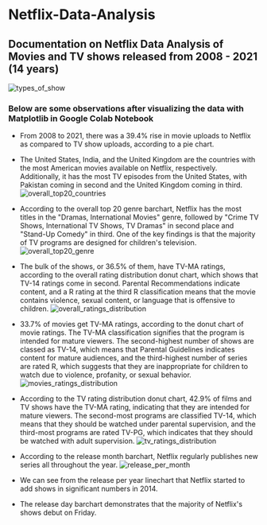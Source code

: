 # Netflix-Data-Analysis
## Documentation on Netflix Data Analysis of Movies and TV shows released from 2008 - 2021 (14 years)
![types_of_show](https://user-images.githubusercontent.com/94241498/195753925-c246c303-0aa0-448b-9ebb-34c93f6c1049.png)

### Below are some observations after visualizing the data with Matplotlib in Google Colab Notebook

* From 2008 to 2021, there was a 39.4% rise in movie uploads to Netflix as compared to TV show uploads, according to a pie chart.

* The United States, India, and the United Kingdom are the countries with the most American movies available on Netflix, respectively. Additionally, it has the most TV episodes from the United States, with Pakistan coming in second and the United Kingdom coming in third.
![overall_top20_countries](https://user-images.githubusercontent.com/94241498/195754065-545931ad-080d-4df0-9860-97d6b89243ad.png)

* According to the overall top 20 genre barchart, Netflix has the most titles in the "Dramas, International Movies" genre, followed by "Crime TV Shows, International TV Shows, TV Dramas" in second place and "Stand-Up Comedy" in third. One of the key findings is that the majority of TV programs are designed for children's television.
![overall_top20_genre](https://user-images.githubusercontent.com/94241498/195754159-b4f7ae1d-439d-40bf-bde1-6addf987e875.png)

* The bulk of the shows, or 36.5% of them, have TV-MA ratings, according to the overall rating distribution donut chart, which shows that TV-14 ratings come in second. Parental Recommendations indicate content, and a R rating at the third R classification means that the movie contains violence, sexual content, or language that is offensive to children.
![overall_ratings_distribution](https://user-images.githubusercontent.com/94241498/195754452-f59dcc8b-c97e-4b2c-b6b9-fdbf02b04e45.png)

* 33.7% of movies get TV-MA ratings, according to the donut chart of movie ratings. The TV-MA classification signifies that the program is intended for mature viewers. The second-highest number of shows are classed as TV-14, which means that Parental Guidelines indicates content for mature audiences, and the third-highest number of series are rated R, which suggests that they are inappropriate for children to watch due to violence, profanity, or sexual behavior.
![movies_ratings_distribution](https://user-images.githubusercontent.com/94241498/195754631-53a5e1bc-195e-440c-b7a3-ba55e762be48.png)

* According to the TV rating distribution donut chart, 42.9% of films and TV shows have the TV-MA rating, indicating that they are intended for mature viewers. The second-most programs are classified TV-14, which means that they should be watched under parental supervision, and the third-most programs are rated TV-PG, which indicates that they should be watched with adult supervision.
![tv_ratings_distribution](https://user-images.githubusercontent.com/94241498/195754848-e67ed01f-8370-41e6-b747-d986469cf22f.png)

* According to the release month barchart, Netflix regularly publishes new series all throughout the year.
![release_per_month](https://user-images.githubusercontent.com/94241498/195754935-7b6d5c77-e5a5-49ea-bb46-9393a75b5fea.png)

* We can see from the release per year linechart that Netflix started to add shows in significant numbers in 2014.

* The release day barchart demonstrates that the majority of Netflix's shows debut on Friday.
